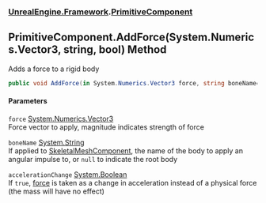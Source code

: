### [UnrealEngine.Framework](./UnrealEngine-Framework.md 'UnrealEngine.Framework').[PrimitiveComponent](./UnrealEngine-Framework-PrimitiveComponent.md 'UnrealEngine.Framework.PrimitiveComponent')
## PrimitiveComponent.AddForce(System.Numerics.Vector3, string, bool) Method
Adds a force to a rigid body  
```csharp
public void AddForce(in System.Numerics.Vector3 force, string boneName=null, bool accelerationChange=false);
```
#### Parameters
<a name='UnrealEngine-Framework-PrimitiveComponent-AddForce(System-Numerics-Vector3_string_bool)-force'></a>
`force` [System.Numerics.Vector3](https://docs.microsoft.com/en-us/dotnet/api/System.Numerics.Vector3 'System.Numerics.Vector3')  
Force vector to apply, magnitude indicates strength of force  
  
<a name='UnrealEngine-Framework-PrimitiveComponent-AddForce(System-Numerics-Vector3_string_bool)-boneName'></a>
`boneName` [System.String](https://docs.microsoft.com/en-us/dotnet/api/System.String 'System.String')  
If applied to [SkeletalMeshComponent](./UnrealEngine-Framework-SkeletalMeshComponent.md 'UnrealEngine.Framework.SkeletalMeshComponent'), the name of the body to apply an angular impulse to, or `null` to indicate the root body  
  
<a name='UnrealEngine-Framework-PrimitiveComponent-AddForce(System-Numerics-Vector3_string_bool)-accelerationChange'></a>
`accelerationChange` [System.Boolean](https://docs.microsoft.com/en-us/dotnet/api/System.Boolean 'System.Boolean')  
If `true`, [force](#UnrealEngine-Framework-PrimitiveComponent-AddForce(System-Numerics-Vector3_string_bool)-force 'UnrealEngine.Framework.PrimitiveComponent.AddForce(System.Numerics.Vector3, string, bool).force') is taken as a change in acceleration instead of a physical force (the mass will have no effect)  
  
